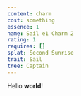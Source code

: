 ```yaml
---
content: charm
cost: something
essence: 1
name: Sail e1 Charm 2
rating: 1
requires: []
splat: Second Sunrise
trait: Sail
tree: Captain
---
```


Hello **world**!
